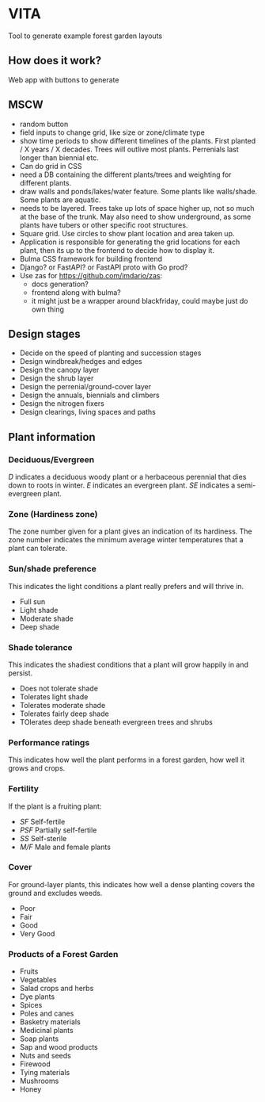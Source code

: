# VITA

Tool to generate example forest garden layouts


## How does it work?

Web app with buttons to generate


## MSCW

- random button
- field inputs to change grid, like size or zone/climate type
- show time periods to show different timelines of the plants. First planted / X years / X decades. Trees will outlive most plants. Perrenials last longer than biennial etc.
- Can do grid in CSS
- need a DB containing the different plants/trees and weighting for different plants.
- draw walls and ponds/lakes/water feature. Some plants like walls/shade. Some plants are aquatic.
- needs to be layered. Trees take up lots of space higher up, not so much at the base of the trunk. May also need to show underground, as some plants have tubers or other specific root structures.
- Square grid. Use circles to show plant location and area taken up.
- Application is responsible for generating the grid locations for each plant, then its up to the frontend to decide how to display it.
- Bulma CSS framework for building frontend
- Django? or FastAPI? or FastAPI proto with Go prod?
- Use zas for https://github.com/imdario/zas:
    - docs generation?
    - frontend along with bulma?
    - it might just be a wrapper around blackfriday, could maybe just do own thing

## Design stages

- Decide on the speed of planting and succession stages
- Design windbreak/hedges and edges
- Design the canopy layer
- Design the shrub layer
- Design the perrenial/ground-cover layer
- Design the annuals, biennials and climbers
- Design the nitrogen fixers
- Design clearings, living spaces and paths

## Plant information

### Deciduous/Evergreen
*D* indicates a deciduous woody plant or a herbaceous perennial that dies down to roots in winter. *E* indicates an evergreen plant. *SE* indicates a semi-evergreen plant.
### Zone (Hardiness zone)
The zone number given for a plant gives an indication of its hardiness. The zone number indicates the minimum average winter temperatures that a plant can tolerate.

### Sun/shade preference
This indicates the light conditions a plant really prefers and will thrive in.

- Full sun
- Light shade
- Moderate shade
- Deep shade

### Shade tolerance
This indicates the shadiest conditions that a plant will grow happily in and persist.

- Does not tolerate shade
- Tolerates light shade
- Tolerates moderate shade
- Tolerates fairly deep shade
- TOlerates deep shade beneath evergreen trees and shrubs

### Performance ratings
This indicates how well the plant performs in a forest garden, how well it grows and crops.

### Fertility
If the plant is a fruiting plant:

- *SF* Self-fertile
- *PSF* Partially self-fertile
- *SS* Self-sterile
- *M/F* Male and female plants

### Cover
For ground-layer plants, this indicates how well a dense planting covers the ground and excludes weeds.

- Poor
- Fair
- Good
- Very Good

### Products of a Forest Garden

- Fruits
- Vegetables
- Salad crops and herbs
- Dye plants
- Spices
- Poles and canes
- Basketry materials
- Medicinal plants
- Soap plants
- Sap and wood products
- Nuts and seeds
- Firewood
- Tying materials
- Mushrooms
- Honey
